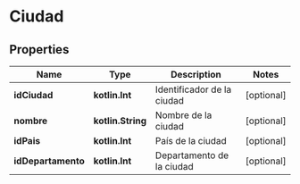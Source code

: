 
# Ciudad

## Properties
Name | Type | Description | Notes
------------ | ------------- | ------------- | -------------
**idCiudad** | **kotlin.Int** | Identificador de la ciudad |  [optional]
**nombre** | **kotlin.String** | Nombre de la ciudad |  [optional]
**idPais** | **kotlin.Int** | País de la ciudad |  [optional]
**idDepartamento** | **kotlin.Int** | Departamento de la ciudad |  [optional]



